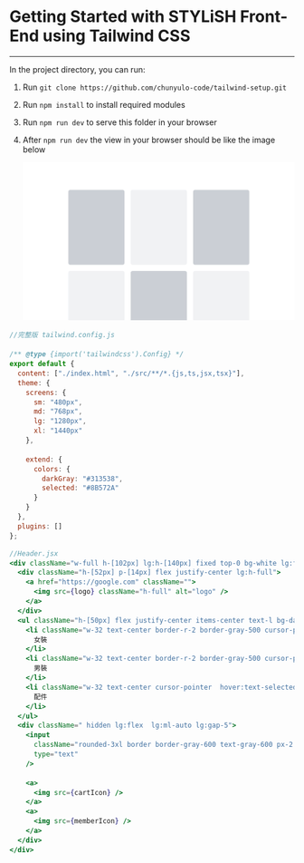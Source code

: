 # Getting Started with STYLiSH Front-End using Tailwind CSS

---

In the project directory, you can run:

1. Run `git clone https://github.com/chunyulo-code/tailwind-setup.git`
2. Run `npm install` to install required modules
3. Run `npm run dev` to serve this folder in your browser
4. After `npm run dev` the view in your browser should be like the image below

   ![tailwind-setup-demo](./src/assets/demo_01.png)

```js
//完整版 tailwind.config.js

/** @type {import('tailwindcss').Config} */
export default {
  content: ["./index.html", "./src/**/*.{js,ts,jsx,tsx}"],
  theme: {
    screens: {
      sm: "480px",
      md: "768px",
      lg: "1280px",
      xl: "1440px"
    },

    extend: {
      colors: {
        darkGray: "#313538",
        selected: "#8B572A"
      }
    }
  },
  plugins: []
};
```

```jsx
//Header.jsx
<div className="w-full h-[102px] lg:h-[140px] fixed top-0 bg-white lg:flex lg:items-center lg:border-darkGray lg:border-b-[40px] lg:px-6 lg:py-5">
  <div className="h-[52px] p-[14px] flex justify-center lg:h-full">
    <a href="https://google.com" className="">
      <img src={logo} className="h-full" alt="logo" />
    </a>
  </div>
  <ul className="h-[50px] flex justify-center items-center text-l bg-darkGray text-white lg:ms-6 lg:bg-transparent lg:text-darkGray">
    <li className="w-32 text-center border-r-2 border-gray-500 cursor-pointer hover:text-selected">
      女裝
    </li>
    <li className="w-32 text-center border-r-2 border-gray-500 cursor-pointer  hover:text-selected">
      男裝
    </li>
    <li className="w-32 text-center cursor-pointer  hover:text-selected">
      配件
    </li>
  </ul>
  <div className=" hidden lg:flex  lg:ml-auto lg:gap-5">
    <input
      className="rounded-3xl border border-gray-600 text-gray-600 px-2 block w-[214px] h-[44px]"
      type="text"
    />

    <a>
      <img src={cartIcon} />
    </a>
    <a>
      <img src={memberIcon} />
    </a>
  </div>
</div>
```
